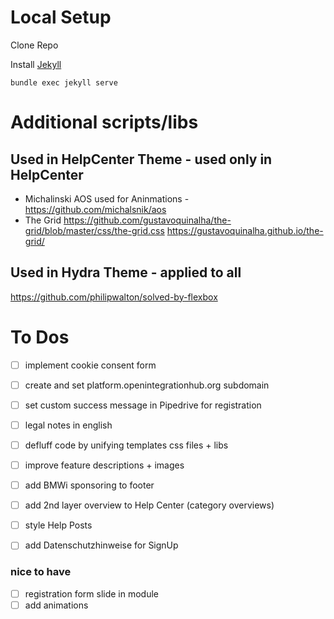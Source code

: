 # Local Setup
Clone Repo

Install [Jekyll](http://jekyllrb.com/)

```
bundle exec jekyll serve
```
# Additional scripts/libs

## Used in HelpCenter Theme - used only in HelpCenter
- Michalinski AOS used for Aninmations - https://github.com/michalsnik/aos
- The Grid
https://github.com/gustavoquinalha/the-grid/blob/master/css/the-grid.css
https://gustavoquinalha.github.io/the-grid/

## Used in Hydra Theme - applied to all
https://github.com/philipwalton/solved-by-flexbox

# To Dos 
- [ ] implement cookie consent form
- [ ] create and set platform.openintegrationhub.org subdomain
- [ ] set custom success message in Pipedrive for registration
- [ ] legal notes in english
- [ ] defluff code by unifying templates css files + libs
- [ ] improve feature descriptions + images
- [ ] add BMWi sponsoring to footer
- [ ] add 2nd layer overview to Help Center (category overviews)
- [ ] style Help Posts
- [ ] add Datenschutzhinweise for SignUp


### nice to have
- [ ] registration form slide in module
- [ ] add animations
